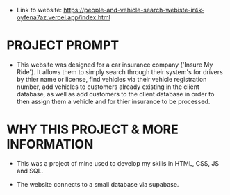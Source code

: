 
- Link to website: https://people-and-vehicle-search-webiste-ir4k-oyfena7az.vercel.app/index.html

# PROJECT PROMPT

- This website was designed for a car insurance company ('Insure My Ride'). It allows them to simply search through their system's for drivers by thier name or license, find vehicles via their vehicle registration number, add vehicles to customers already existing in the client database, as well as add customers to the client database in order to then assign them a vehicle and for thier insurance to be processed. 

# WHY THIS PROJECT & MORE INFORMATION

- This was a project of mine used to develop my skills in HTML, CSS, JS and SQL.

- The website connects to a small database via supabase. 